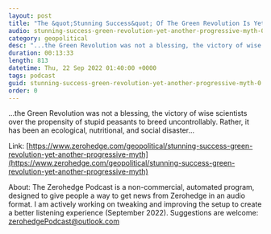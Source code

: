 ```yaml
---
layout: post
title: "The &quot;Stunning Success&quot; Of The Green Revolution Is Yet Another Progressive Myth"
audio: stunning-success-green-revolution-yet-another-progressive-myth-0
category: geopolitical
desc: "...the Green Revolution was not a blessing, the victory of wise scientists over the propensity of stupid peasants to breed uncontrollably. Rather, it has been an ecological, nutritional, and social disaster..."
duration: 00:13:33
length: 813
datetime: Thu, 22 Sep 2022 01:40:00 +0000
tags: podcast
guid: stunning-success-green-revolution-yet-another-progressive-myth-0
order: 0
---
```

...the Green Revolution was not a blessing, the victory of wise scientists over the propensity of stupid peasants to breed uncontrollably. Rather, it has been an ecological, nutritional, and social disaster...

Link: [https://www.zerohedge.com/geopolitical/stunning-success-green-revolution-yet-another-progressive-myth](https://www.zerohedge.com/geopolitical/stunning-success-green-revolution-yet-another-progressive-myth)

About: The Zerohedge Podcast is a non-commercial, automated program, designed to give people a way to get news from Zerohedge in an audio format.  I am actively working on tweaking and improving the setup to create a better listening experience (September 2022).  Suggestions are welcome: [zerohedgePodcast@outlook.com](mailto:zerohedgePodcast@outlook.com)
